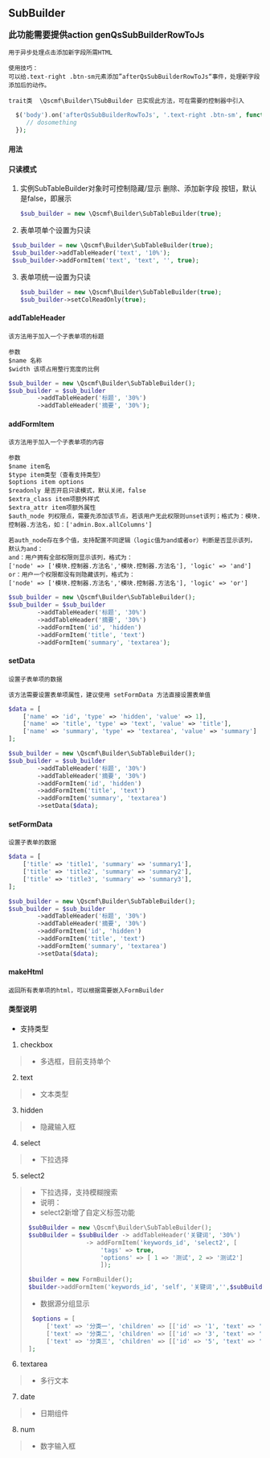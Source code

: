 ## SubBuilder

<big>**此功能需要提供action genQsSubBuilderRowToJs**</big>
```
用于异步处理点击添加新字段所需HTML

使用技巧：
可以给.text-right .btn-sm元素添加”afterQsSubBuilderRowToJs“事件，处理新字段添加后的动作。

trait类  \Qscmf\Builder\TSubBuilder 已实现此方法，可在需要的控制器中引入
```

```php
  $('body').on('afterQsSubBuilderRowToJs', '.text-right .btn-sm', function() {
     // dosomething
  });
```

#### 用法

#### 只读模式
1. 实例SubTableBuilder对象时可控制隐藏/显示 删除、添加新字段 按钮，默认是false，即展示 
   ```php
   $sub_builder = new \Qscmf\Builder\SubTableBuilder(true);
   ```
   
2. 表单项单个设置为只读
  ```php
   $sub_builder = new \Qscmf\Builder\SubTableBuilder(true);
   $sub_builder->addTableHeader('text', '10%');
   $sub_builder->addFormItem('text', 'text', '', true);
   ```

3. 表单项统一设置为只读
   ```php
   $sub_builder = new \Qscmf\Builder\SubTableBuilder(true);
   $sub_builder->setColReadOnly(true);
   ```

#### addTableHeader
```blade
该方法用于加入一个子表单项的标题

参数
$name 名称
$width 该项占用整行宽度的比例
```
```php
$sub_builder = new \Qscmf\Builder\SubTableBuilder();
$sub_builder = $sub_builder
        ->addTableHeader('标题', '30%')
        ->addTableHeader('摘要', '30%');
```

#### addFormItem
```blade
该方法用于加入一个子表单项的内容

参数
$name item名
$type item类型（查看支持类型）
$options item options
$readonly 是否开启只读模式，默认关闭，false
$extra_class item项额外样式
$extra_attr item项额外属性
$auth_node 列权限点，需要先添加该节点，若该用户无此权限则unset该列；格式为：模块.控制器.方法名，如：['admin.Box.allColumns']

若auth_node存在多个值，支持配置不同逻辑（logic值为and或者or）判断是否显示该列，默认为and：
and：用户拥有全部权限则显示该列，格式为：
['node' => ['模块.控制器.方法名','模块.控制器.方法名'], 'logic' => 'and']
or：用户一个权限都没有则隐藏该列，格式为：
['node' => ['模块.控制器.方法名','模块.控制器.方法名'], 'logic' => 'or']
```
```php
$sub_builder = new \Qscmf\Builder\SubTableBuilder();
$sub_builder = $sub_builder
        ->addTableHeader('标题', '30%')
        ->addTableHeader('摘要', '30%')
        ->addFormItem('id', 'hidden')
        ->addFormItem('title', 'text')
        ->addFormItem('summary', 'textarea');
```

#### setData
```blade
设置子表单项的数据

该方法需要设置表单项属性，建议使用 setFormData 方法直接设置表单值
```
```php
$data = [
    ['name' => 'id', 'type' => 'hidden', 'value' => 1],
    ['name' => 'title', 'type' => 'text', 'value' => 'title'],
    ['name' => 'summary', 'type' => 'textarea', 'value' => 'summary']
];

$sub_builder = new \Qscmf\Builder\SubTableBuilder();
$sub_builder = $sub_builder
        ->addTableHeader('标题', '30%')
        ->addTableHeader('摘要', '30%')
        ->addFormItem('id', 'hidden')
        ->addFormItem('title', 'text')
        ->addFormItem('summary', 'textarea')
        ->setData($data);
```

#### setFormData
```blade
设置子表单的数据
```
```php
$data = [
    ['title' => 'title1', 'summary' => 'summary1'],
    ['title' => 'title2', 'summary' => 'summary2'],
    ['title' => 'title3', 'summary' => 'summary3'],
];

$sub_builder = new \Qscmf\Builder\SubTableBuilder();
$sub_builder = $sub_builder
        ->addTableHeader('标题', '30%')
        ->addTableHeader('摘要', '30%')
        ->addFormItem('id', 'hidden')
        ->addFormItem('title', 'text')
        ->addFormItem('summary', 'textarea')
        ->setData($data);
```

#### makeHtml
```blade
返回所有表单项的html，可以根据需要嵌入FormBuilder
```

#### 类型说明

+ 支持类型
1. checkbox
> + 多选框，目前支持单个
> 
2. text
> + 文本类型
> 
3. hidden
> + 隐藏输入框
> 
4. select
> + 下拉选择
>
5. select2
> + 下拉选择，支持模糊搜索
> + 说明：
>  + select2新增了自定义标签功能
>  ```php
>  $subBuilder = new \Qscmf\Builder\SubTableBuilder();
>  $subBuilder = $subBuilder -> addTableHeader('关键词', '30%')
>                  -> addFormItem('keywords_id', 'select2', [
>                      'tags' => true,
>                      'options' => [ 1 => '测试', 2 => '测试2']
>                      ]);
>  
>  $builder = new FormBuilder();
>  $builder->addFormItem('keywords_id', 'self', '关键词','',$subBuilder->makeHtml());
>  ```
>  + 数据源分组显示
>  ```php
>   $options = [
>       ['text' => '分类一', 'children' => [['id' => '1', 'text' => '选项1'],['id' => '2', 'text' => '选项2']]],
>       ['text' => '分类二', 'children' => [['id' => '3', 'text' => '选项3'],['id' => '4', 'text' => '选项4']]],
>       ['text' => '分类三', 'children' => [['id' => '5', 'text' => '选项5'],['id' => '6', 'text' => '选项6']]],
>  ];
>  ```
>
6. textarea
> + 多行文本
> 
7. date
> + 日期组件
> 
8. num
> + 数字输入框